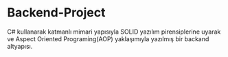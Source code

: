# Backend-Project
C# kullanarak katmanlı mimari yapısıyla SOLID yazılım pirensiplerine uyarak ve Aspect Oriented Programing(AOP) yaklaşımıyla yazılmış bir backand altyapısı.
